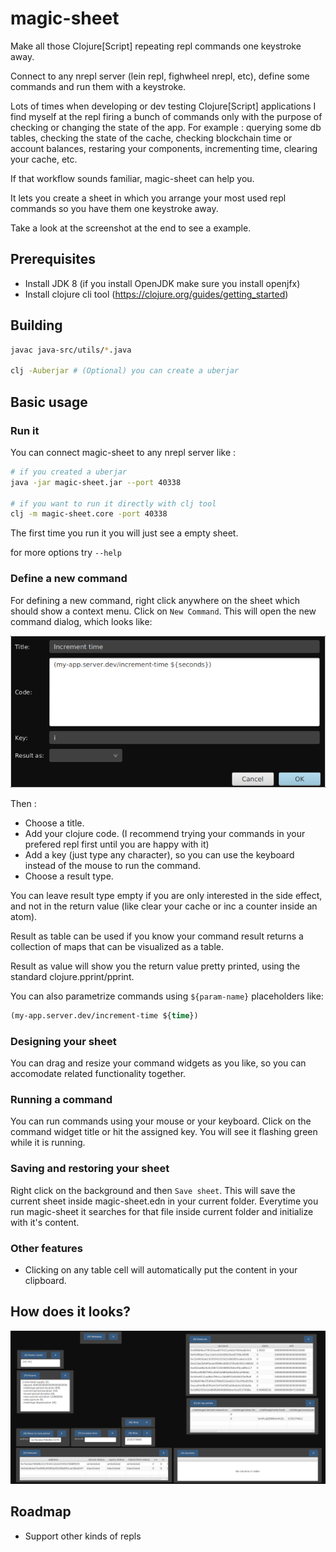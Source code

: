 # magic-sheet

Make all those Clojure[Script] repeating repl commands one keystroke away.

Connect to any nrepl server (lein repl, fighwheel nrepl, etc), define some commands and run them with a keystroke.

Lots of times when developing or dev testing Clojure[Script] applications I find myself at the repl firing a bunch of commands 
only with the purpose of checking or changing the state of the app. For example : querying some db tables, checking the state of the cache,
checking blockchain time or account balances, restaring your components, incrementing time, clearing your cache, etc.

If that workflow sounds familiar, magic-sheet can help you.

It lets you create a sheet in which you arrange your most used repl commands so you have them one keystroke away.

Take a look at the screenshot at the end to see a example.

## Prerequisites 

- Install JDK 8 (if you install OpenJDK make sure you install openjfx)
- Install clojure cli tool (https://clojure.org/guides/getting_started)

## Building 

```bash
javac java-src/utils/*.java

clj -Auberjar # (Optional) you can create a uberjar

```

## Basic usage

### Run it

You can connect magic-sheet to any nrepl server like :

```bash
# if you created a uberjar 
java -jar magic-sheet.jar --port 40338

# if you want to run it directly with clj tool
clj -m magic-sheet.core -port 40338
```

The first time you run it you will just see a empty sheet. 

for more options try  `--help`

### Define a new command

For defining a new command, right click anywhere on the sheet which should show a context menu. Click on `New Command`.
This will open the new command dialog, which looks like:

<img src="/doc/create-command.png?raw=true"/>

Then : 

- Choose a title.
- Add your clojure code. (I recommend trying your commands in your prefered repl first until you are happy with it)
- Add a key (just type any character), so you can use the keyboard instead of the mouse to run the command.
- Choose a result type. 

You can leave result type empty if you are only interested in the side effect, and not in the return value (like clear your cache or inc a counter inside an atom).

Result as table can be used if you know your command result returns a collection of maps that can be visualized as a table.

Result as value will show you the return value pretty printed, using the standard clojure.pprint/pprint.

You can also parametrize commands using `${param-name}` placeholders like:

```clojure
(my-app.server.dev/increment-time ${time})
```

### Designing your sheet

You can drag and resize your command widgets as you like, so you can accomodate related functionality together.

### Running a command

You can run commands using your mouse or your keyboard. Click on the command widget title or hit the assigned key.
You will see it flashing green while it is running.

### Saving and restoring your sheet

Right click on the background and then `Save sheet`. This will save the current sheet inside magic-sheet.edn in your current folder.
Everytime you run magic-sheet it searches for that file inside current folder and initialize with it's content. 

### Other features

- Clicking on any table cell will automatically put the content in your clipboard.

## How does it looks?

<img src="/doc/sheet-sample.png?raw=true"/>

## Roadmap

- Support other kinds of repls
